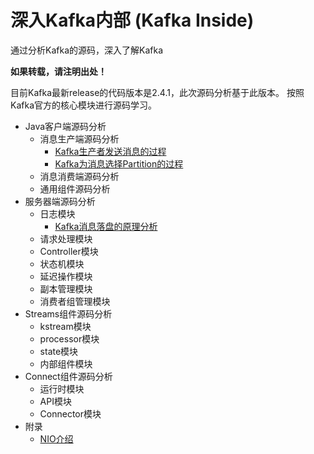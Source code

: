 # 深入Kafka内部 (Kafka Inside)

通过分析Kafka的源码，深入了解Kafka

<b>如果转载，请注明出处！</b>

目前Kafka最新release的代码版本是2.4.1，此次源码分析基于此版本。 
按照Kafka官方的核心模块进行源码学习。

* Java客户端源码分析
  * 消息生产端源码分析
    * [Kafka生产者发送消息的过程](KafkaProducer_send_msg.md)
    * [Kafka为消息选择Partition的过程](Partition_Selection.md)
  * 消息消费端源码分析
  * 通用组件源码分析
* 服务器端源码分析
  * 日志模块
    * [Kafka消息落盘的原理分析](KafkaServer_Persist_Message_theory.md)
  * 请求处理模块
  * Controller模块
  * 状态机模块
  * 延迟操作模块
  * 副本管理模块
  * 消费者组管理模块
* Streams组件源码分析
  * kstream模块
  * processor模块
  * state模块
  * 内部组件模块
* Connect组件源码分析
  * 运行时模块
  * API模块
  * Connector模块
* 附录
  * [NIO介绍](nio_knowledge.md)

